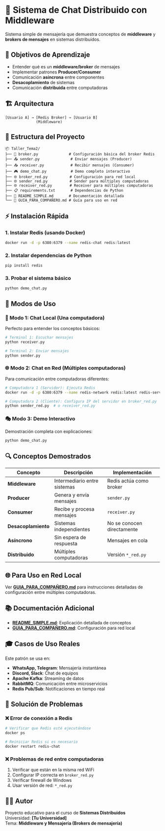 # 💬 Sistema de Chat Distribuido con Middleware

Sistema simple de mensajería que demuestra conceptos de **middleware** y **brokers de mensajes** en sistemas distribuidos.

## 🎯 Objetivos de Aprendizaje

- Entender qué es un **middleware/broker** de mensajes
- Implementar patrones **Producer/Consumer**
- Comunicación **asíncrona** entre componentes
- **Desacoplamiento** de sistemas
- Comunicación **distribuida** entre computadoras

## 🏗️ Arquitectura

```
[Usuario A] → [Redis Broker] → [Usuario B]
              (Middleware)
```

## 📁 Estructura del Proyecto

```
📦 Taller_Tema2/
├── 🔧 broker.py              # Configuración básica del broker Redis
├── 📤 sender.py              # Enviar mensajes (Producer)
├── 📥 receiver.py            # Recibir mensajes (Consumer) 
├── 🎮 demo_chat.py           # Demo completo interactivo
├── 🌐 broker_red.py          # Configuración para red local
├── 🌐 sender_red.py          # Sender para múltiples computadoras
├── 🌐 receiver_red.py        # Receiver para múltiples computadoras
├── 📋 requirements.txt       # Dependencias de Python
├── 📖 README_SIMPLE.md       # Documentación detallada
└── 👥 GUIA_PARA_COMPAÑERO.md # Guía para uso en red
```

## ⚡ Instalación Rápida

### 1. Instalar Redis (usando Docker)
```bash
docker run -d -p 6380:6379 --name redis-chat redis:latest
```

### 2. Instalar dependencias de Python
```bash
pip install redis
```

### 3. Probar el sistema básico
```bash
python demo_chat.py
```

## 🚀 Modos de Uso

### 📱 Modo 1: Chat Local (Una computadora)
Perfecto para entender los conceptos básicos:

```bash
# Terminal 1: Escuchar mensajes
python receiver.py

# Terminal 2: Enviar mensajes  
python sender.py
```

### 🌐 Modo 2: Chat en Red (Múltiples computadoras)
Para comunicación entre computadoras diferentes:

```bash
# Computadora 1 (Servidor): Ejecuta Redis
docker run -d -p 6380:6379 --name redis-network redis:latest redis-server --bind 0.0.0.0 --protected-mode no

# Computadora 2 (Cliente): Configura IP del servidor en broker_red.py
python sender_red.py  # o receiver_red.py
```

### 🎭 Modo 3: Demo Interactivo
Demostración completa con explicaciones:

```bash
python demo_chat.py
```

## 🔍 Conceptos Demostrados

| Concepto | Descripción | Implementación |
|----------|-------------|----------------|
| **Middleware** | Intermediario entre sistemas | Redis actúa como broker |
| **Producer** | Genera y envía mensajes | `sender.py` |
| **Consumer** | Recibe y procesa mensajes | `receiver.py` |
| **Desacoplamiento** | Sistemas independientes | No se conocen directamente |
| **Asíncrono** | Sin espera de respuesta | Mensajes en cola |
| **Distribuido** | Múltiples computadoras | Versión `*_red.py` |

## 🌐 Para Uso en Red Local

Ver **[GUIA_PARA_COMPAÑERO.md](GUIA_PARA_COMPAÑERO.md)** para instrucciones detalladas de configuración entre múltiples computadoras.

## 📚 Documentación Adicional

- **[README_SIMPLE.md](README_SIMPLE.md)**: Explicación detallada de conceptos
- **[GUIA_PARA_COMPAÑERO.md](GUIA_PARA_COMPAÑERO.md)**: Configuración para red local

## 🎓 Casos de Uso Reales

Este patrón se usa en:
- **WhatsApp, Telegram**: Mensajería instantánea
- **Discord, Slack**: Chat de equipos  
- **Apache Kafka**: Streaming de datos
- **RabbitMQ**: Comunicación entre microservicios
- **Redis Pub/Sub**: Notificaciones en tiempo real

## 🔧 Solución de Problemas

### ❌ Error de conexión a Redis
```bash
# Verificar que Redis esté ejecutándose
docker ps

# Reiniciar Redis si es necesario
docker restart redis-chat
```

### ❌ Problemas de red entre computadoras
1. Verificar que están en la misma red WiFi
2. Configurar IP correcta en `broker_red.py`
3. Verificar firewall de Windows
4. Usar versión de red: `*_red.py`

## 👨‍💻 Autor

Proyecto educativo para el curso de **Sistemas Distribuidos**  
Universidad: **[Tu Universidad]**  
Tema: **Middleware y Mensajería (Brokers de mensajería)**